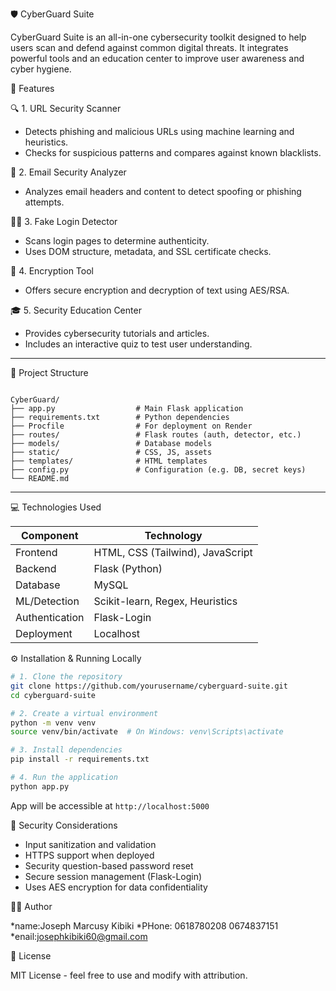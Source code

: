 
 🛡️ CyberGuard Suite

CyberGuard Suite is an all-in-one cybersecurity toolkit designed to help users scan and defend against common digital threats. It integrates powerful tools and an education center to improve user awareness and cyber hygiene.



🚀 Features

 🔍 1. URL Security Scanner
- Detects phishing and malicious URLs using machine learning and heuristics.
- Checks for suspicious patterns and compares against known blacklists.

 📧 2. Email Security Analyzer
- Analyzes email headers and content to detect spoofing or phishing attempts.

 🕵️‍♂️ 3. Fake Login Detector
- Scans login pages to determine authenticity.
- Uses DOM structure, metadata, and SSL certificate checks.

 🔐 4. Encryption Tool
- Offers secure encryption and decryption of text using AES/RSA.

 🎓 5. Security Education Center
- Provides cybersecurity tutorials and articles.
- Includes an interactive quiz to test user understanding.

---

 🧱 Project Structure

```

CyberGuard/
├── app.py                  # Main Flask application
├── requirements.txt        # Python dependencies
├── Procfile                # For deployment on Render
├── routes/                 # Flask routes (auth, detector, etc.)
├── models/                 # Database models
├── static/                 # CSS, JS, assets
├── templates/              # HTML templates
├── config.py               # Configuration (e.g. DB, secret keys)
└── README.md

````

---

 💻 Technologies Used

| Component        | Technology                      |
|------------------|----------------------------------|
| Frontend         | HTML, CSS (Tailwind), JavaScript |
| Backend          | Flask (Python)                  |
| Database         | MySQL                           |
| ML/Detection     | Scikit-learn, Regex, Heuristics |
| Authentication   | Flask-Login                     |
| Deployment       |  Localhost                      |



 ⚙️ Installation & Running Locally

```bash
# 1. Clone the repository
git clone https://github.com/yourusername/cyberguard-suite.git
cd cyberguard-suite

# 2. Create a virtual environment
python -m venv venv
source venv/bin/activate  # On Windows: venv\Scripts\activate

# 3. Install dependencies
pip install -r requirements.txt

# 4. Run the application
python app.py
````

App will be accessible at `http://localhost:5000`


🔐 Security Considerations

* Input sanitization and validation
* HTTPS support when deployed
* Security question-based password reset
* Secure session management (Flask-Login)
* Uses AES encryption for data confidentiality


 👨‍💻 Author

*name:Joseph Marcusy Kibiki
*PHone: 0618780208
       0674837151
*enail:josephkibiki60@gmail.com 


📜 License

MIT License - feel free to use and modify with attribution.

